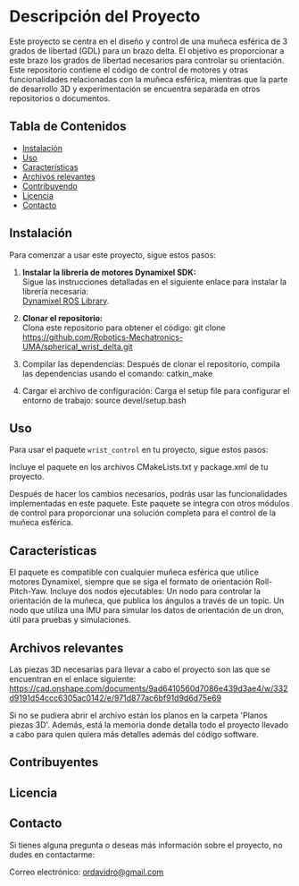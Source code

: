 # **Descripción del Proyecto**

Este proyecto se centra en el diseño y control de una muñeca esférica de 3 grados de libertad (GDL) para un brazo delta. El objetivo es proporcionar a este brazo los grados de libertad necesarios para controlar su orientación. Este repositorio contiene el código de control de motores y otras funcionalidades relacionadas con la muñeca esférica, mientras que la parte de desarrollo 3D y experimentación se encuentra separada en otros repositorios o documentos.

## **Tabla de Contenidos**

- [Instalación](#instalación)
- [Uso](#uso)
- [Características](#características)
- [Archivos relevantes](#archivosrelevantes)
- [Contribuyendo](#contribuyendo)
- [Licencia](#licencia)
- [Contacto](#contacto)

## **Instalación**

Para comenzar a usar este proyecto, sigue estos pasos:

1. **Instalar la librería de motores Dynamixel SDK:**  
   Sigue las instrucciones detalladas en el siguiente enlace para instalar la librería necesaria:  
   [Dynamixel ROS Library](https://github.com/TaISLab/dynamixel_ros_library.git).

2. **Clonar el repositorio:**  
   Clona este repositorio para obtener el código:
   git clone https://github.com/Robotics-Mechatronics-UMA/spherical_wrist_delta.git

4. Compilar las dependencias:
   Después de clonar el repositorio, compila las dependencias usando el comando:
   catkin_make

6. Cargar el archivo de configuración:
   Carga el setup file para configurar el entorno de trabajo:
   source devel/setup.bash

## **Uso**

Para usar el paquete `wrist_control` en tu proyecto, sigue estos pasos:

Incluye el paquete en los archivos CMakeLists.txt y package.xml de tu proyecto.

Después de hacer los cambios necesarios, podrás usar las funcionalidades implementadas en este paquete. Este paquete se integra con otros módulos de control para proporcionar una solución completa para el control de la muñeca esférica.

## **Características**

El paquete es compatible con cualquier muñeca esférica que utilice motores Dynamixel, siempre que se siga el formato de orientación Roll-Pitch-Yaw.
Incluye dos nodos ejecutables:
Un nodo para controlar la orientación de la muñeca, que publica los ángulos a través de un topic.
Un nodo que utiliza una IMU para simular los datos de orientación de un dron, útil para pruebas y simulaciones.

## **Archivos relevantes**
Las piezas 3D necesarias para llevar a cabo el proyecto son las que se encuentran en el enlace siguiente:
https://cad.onshape.com/documents/9ad6410560d7086e439d3ae4/w/332d9191d54ccc6305ac0142/e/971d877ac6bf91d9d6d75e69

Si no se pudiera abrir el archivo están los planos en la carpeta 'Planos piezas 3D'.
Además, está la memoria donde detalla todo el proyecto llevado a cabo para quien quiera más detalles además del código software.

## Contribuyentes

## Licencia

## **Contacto**

Si tienes alguna pregunta o deseas más información sobre el proyecto, no dudes en contactarme:

Correo electrónico: [ordavidro@gmail.com](mailto:ordavidro@gmail.com) 

